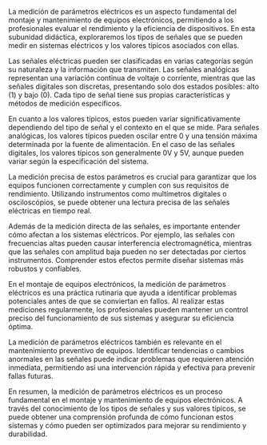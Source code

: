 La medición de parámetros eléctricos es un aspecto fundamental del montaje y mantenimiento de equipos electrónicos, permitiendo a los profesionales evaluar el rendimiento y la eficiencia de dispositivos. En esta subunidad didáctica, exploraremos los tipos de señales que se pueden medir en sistemas eléctricos y los valores típicos asociados con ellas.

Las señales eléctricas pueden ser clasificadas en varias categorías según su naturaleza y la información que transmiten. Las señales analógicas representan una variación continua de voltaje o corriente, mientras que las señales digitales son discretas, presentando solo dos estados posibles: alto (1) y bajo (0). Cada tipo de señal tiene sus propias características y métodos de medición específicos.

En cuanto a los valores típicos, estos pueden variar significativamente dependiendo del tipo de señal y el contexto en el que se mide. Para señales analógicas, los valores típicos pueden oscilar entre 0 y una tensión máxima determinada por la fuente de alimentación. En el caso de las señales digitales, los valores típicos son generalmente 0V y 5V, aunque pueden variar según la especificación del sistema.

La medición precisa de estos parámetros es crucial para garantizar que los equipos funcionen correctamente y cumplen con sus requisitos de rendimiento. Utilizando instrumentos como multímetros digitales o osciloscópios, se puede obtener una lectura precisa de las señales eléctricas en tiempo real.

Además de la medición directa de las señales, es importante entender cómo afectan a los sistemas eléctricos. Por ejemplo, las señales con frecuencias altas pueden causar interferencia electromagnética, mientras que las señales con amplitud baja pueden no ser detectadas por ciertos instrumentos. Comprender estos efectos permite diseñar sistemas más robustos y confiables.

En el montaje de equipos electrónicos, la medición de parámetros eléctricos es una práctica rutinaria que ayuda a identificar problemas potenciales antes de que se conviertan en fallos. Al realizar estas mediciones regularmente, los profesionales pueden mantener un control preciso del funcionamiento de sus sistemas y asegurar su eficiencia óptima.

La medición de parámetros eléctricos también es relevante en el mantenimiento preventivo de equipos. Identificar tendencias o cambios anormales en las señales puede indicar problemas que requieren atención inmediata, permitiendo así una intervención rápida y efectiva para prevenir fallas futuras.

En resumen, la medición de parámetros eléctricos es un proceso fundamental en el montaje y mantenimiento de equipos electrónicos. A través del conocimiento de los tipos de señales y sus valores típicos, se puede obtener una comprensión profunda de cómo funcionan estos sistemas y cómo pueden ser optimizados para mejorar su rendimiento y durabilidad.
